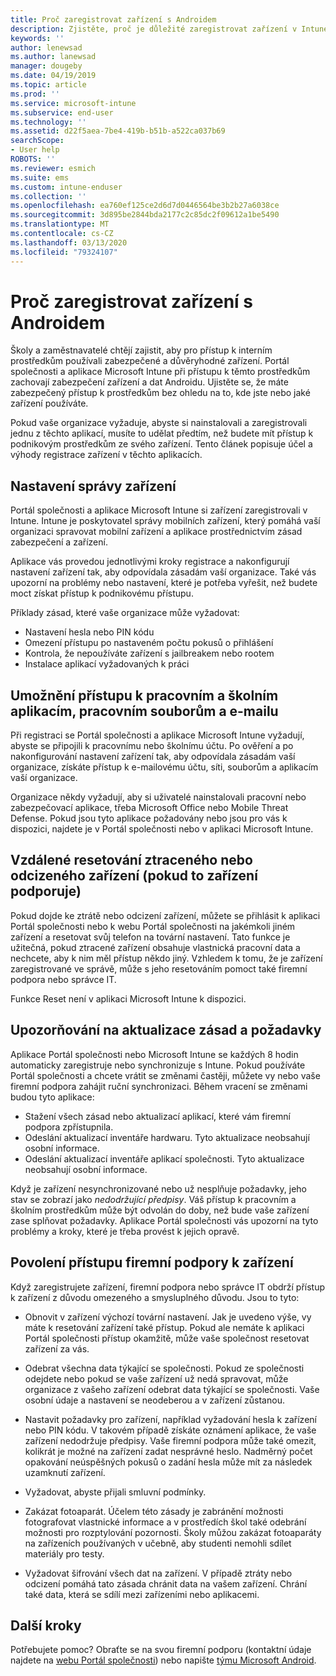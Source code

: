 ```yaml
---
title: Proč zaregistrovat zařízení s Androidem
description: Zjistěte, proč je důležité zaregistrovat zařízení v Intune.
keywords: ''
author: lenewsad
ms.author: lanewsad
manager: dougeby
ms.date: 04/19/2019
ms.topic: article
ms.prod: ''
ms.service: microsoft-intune
ms.subservice: end-user
ms.technology: ''
ms.assetid: d22f5aea-7be4-419b-b51b-a522ca037b69
searchScope:
- User help
ROBOTS: ''
ms.reviewer: esmich
ms.suite: ems
ms.custom: intune-enduser
ms.collection: ''
ms.openlocfilehash: ea760ef125ce2d6d7d0446564be3b2b27a6038ce
ms.sourcegitcommit: 3d895be2844bda2177c2c85dc2f09612a1be5490
ms.translationtype: MT
ms.contentlocale: cs-CZ
ms.lasthandoff: 03/13/2020
ms.locfileid: "79324107"
---
```

# <a name="why-enroll-your-android-device"></a>Proč zaregistrovat zařízení s Androidem  

Školy a zaměstnavatelé chtějí zajistit, aby pro přístup k interním prostředkům používali zabezpečené a důvěryhodné zařízení. Portál společnosti a aplikace Microsoft Intune při přístupu k těmto prostředkům zachovají zabezpečení zařízení a dat Androidu. Ujistěte se, že máte zabezpečený přístup k prostředkům bez ohledu na to, kde jste nebo jaké zařízení používáte. 

Pokud vaše organizace vyžaduje, abyste si nainstalovali a zaregistrovali jednu z těchto aplikací, musíte to udělat předtím, než budete mít přístup k podnikovým prostředkům ze svého zařízení. Tento článek popisuje účel a výhody registrace zařízení v těchto aplikacích.  

## <a name="gets-your-device-managed"></a>Nastavení správy zařízení  
 Portál společnosti a aplikace Microsoft Intune si zařízení zaregistrovali v Intune.  Intune je poskytovatel správy mobilních zařízení, který pomáhá vaší organizaci spravovat mobilní zařízení a aplikace prostřednictvím zásad zabezpečení a zařízení. 

Aplikace vás provedou jednotlivými kroky registrace a nakonfigurují nastavení zařízení tak, aby odpovídala zásadám vaší organizace. Také vás upozorní na problémy nebo nastavení, které je potřeba vyřešit, než budete moct získat přístup k podnikovému přístupu.  

Příklady zásad, které vaše organizace může vyžadovat:  
* Nastavení hesla nebo PIN kódu
* Omezení přístupu po nastaveném počtu pokusů o přihlášení
* Kontrola, že nepoužíváte zařízení s jailbreakem nebo rootem
* Instalace aplikací vyžadovaných k práci  

## <a name="gives-you-access-to-work-and-school-apps-work-files-and-email"></a>Umožnění přístupu k pracovním a školním aplikacím, pracovním souborům a e-mailu  
Při registraci se Portál společnosti a aplikace Microsoft Intune vyžadují, abyste se připojili k pracovnímu nebo školnímu účtu.  Po ověření a po nakonfigurování nastavení zařízení tak, aby odpovídala zásadám vaší organizace, získáte přístup k e-mailovému účtu, síti, souborům a aplikacím vaší organizace.  

Organizace někdy vyžadují, aby si uživatelé nainstalovali pracovní nebo zabezpečovací aplikace, třeba Microsoft Office nebo Mobile Threat Defense. Pokud jsou tyto aplikace požadovány nebo jsou pro vás k dispozici, najdete je v Portál společnosti nebo v aplikaci Microsoft Intune.

## <a name="lets-you-remotely-reset-a-lost-or-stolen-device-if-device-supports-it"></a>Vzdálené resetování ztraceného nebo odcizeného zařízení (pokud to zařízení podporuje)
Pokud dojde ke ztrátě nebo odcizení zařízení, můžete se přihlásit k aplikaci Portál společnosti nebo k webu Portál společnosti na jakémkoli jiném zařízení a resetovat svůj telefon na tovární nastavení. Tato funkce je užitečná, pokud ztracené zařízení obsahuje vlastnická pracovní data a nechcete, aby k nim měl přístup někdo jiný. Vzhledem k tomu, že je zařízení zaregistrované ve správě, může s jeho resetováním pomoct také firemní podpora nebo správce IT.  

Funkce Reset není v aplikaci Microsoft Intune k dispozici.  

## <a name="notifies-you-of-policy-updates-and-requirements"></a>Upozorňování na aktualizace zásad a požadavky
Aplikace Portál společnosti nebo Microsoft Intune se každých 8 hodin automaticky zaregistruje nebo synchronizuje s Intune. Pokud používáte Portál společnosti a chcete vrátit se změnami častěji, můžete vy nebo vaše firemní podpora zahájit ruční synchronizaci. Během vracení se změnami budou tyto aplikace:  

* Stažení všech zásad nebo aktualizací aplikací, které vám firemní podpora zpřístupnila.  
* Odeslání aktualizací inventáře hardwaru. Tyto aktualizace neobsahují osobní informace.  
* Odeslání aktualizací inventáře aplikací společnosti. Tyto aktualizace neobsahují osobní informace.  

Když je zařízení nesynchronizované nebo už nesplňuje požadavky, jeho stav se zobrazí jako *nedodržující předpisy*. Váš přístup k pracovním a školním prostředkům může být odvolán do doby, než bude vaše zařízení zase splňovat požadavky. Aplikace Portál společnosti vás upozorní na tyto problémy a kroky, které je třeba provést k jejich opravě.  


## <a name="permits-company-support-access-to-your-device"></a>Povolení přístupu firemní podpory k zařízení
Když zaregistrujete zařízení, firemní podpora nebo správce IT obdrží přístup k zařízení z důvodu omezeného a smysluplného důvodu. Jsou to tyto:  

* Obnovit v zařízení výchozí tovární nastavení. Jak je uvedeno výše, vy máte k resetování zařízení také přístup. Pokud ale nemáte k aplikaci Portál společnosti přístup okamžitě, může vaše společnost resetovat zařízení za vás.  

* Odebrat všechna data týkající se společnosti. Pokud ze společnosti odejdete nebo pokud se vaše zařízení už nedá spravovat, může organizace z vašeho zařízení odebrat data týkající se společnosti. Vaše osobní údaje a nastavení se neodeberou a v zařízení zůstanou.  

* Nastavit požadavky pro zařízení, například vyžadování hesla k zařízení nebo PIN kódu. V takovém případě získáte oznámení aplikace, že vaše zařízení nedodržuje předpisy. Vaše firemní podpora může také omezit, kolikrát je možné na zařízení zadat nesprávné heslo. Nadměrný počet opakování neúspěšných pokusů o zadání hesla může mít za následek uzamknutí zařízení.  

* Vyžadovat, abyste přijali smluvní podmínky.  

* Zakázat fotoaparát. Účelem této zásady je zabránění možnosti fotografovat vlastnické informace a v prostředích škol také odebrání možnosti pro rozptylování pozornosti. Školy můžou zakázat fotoaparáty na zařízeních používaných v učebně, aby studenti nemohli sdílet materiály pro testy.  

* Vyžadovat šifrování všech dat na zařízení. V případě ztráty nebo odcizení pomáhá tato zásada chránit data na vašem zařízení. Chrání také data, která se sdílí mezi zařízeními nebo aplikacemi. 

## <a name="next-steps"></a>Další kroky  

Potřebujete pomoc? Obraťte se na svou firemní podporu (kontaktní údaje najdete na [webu Portál společnosti](https://go.microsoft.com/fwlink/?linkid=2010980)) nebo napište <a href="mailto:wintunedroidfbk@microsoft.com?subject=I'm having trouble installing the Company Portal app on my Android device&body=Describe the issue you're experiencing here.">týmu Microsoft Android</a>.
